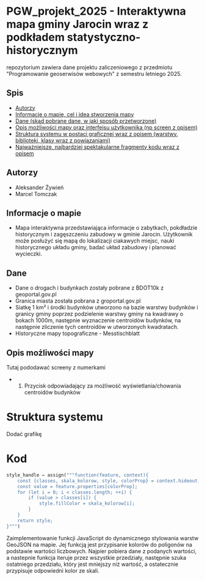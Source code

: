 # PGW_projekt_2025 - Interaktywna mapa gminy Jarocin wraz z podkładem statystyczno-historycznym
repozytorium zawiera dane projektu zaliczeniowego z przedmiotu "Programowanie geoserwisów webowych" z semestru letniego 2025.

## Spis
* [Autorzy](#autorzy)
* [Informacje o mapie, cel i idea stworzenia mapy](#informacje-o-mapie)
* [Dane (skąd pobrane dane, w jaki sposób przetworzone)](#dane)
* [Opis możliwości mapy oraz interfejsu użytkownika (np screen z opisem)](#opis-możliwości-mapy)
* [Struktura systemu w postaci graficznej wraz z opisem (warstwy, biblioteki, klasy wraz z powiązaniami)](#struktura-systemu)
* [Najważniejsze, najbardziej spektakularne fragmenty kodu wraz z opisem](#kod)

## Autorzy
- Aleksander Żywień
- Marcel Tomczak

## Informacje o mapie
- Mapa interaktywna przedstawiająca informacje o zabytkach, pokdładzie historycznym i zagęszczeniu zabudowy w gminie Jarocin. Użytkownik może posłużyć się mapą do lokalizacji ciakawych miejsc, nauki historycznego układu gminy, badać układ zabudowy i planować wycieczki.

## Dane
- Dane o drogach i budynkach zostały pobrane z BDOT10k z geoportal.gov.pl
- Granica miasta została pobrana z groportal.gov.pl
- Siatkę 1 km² i środki budynków utworzono na bazie warstwy budynków i granicy gminy poprzez podzielenie warstwy gminy na kwadrawy o bokach 1000m, następnie wyznaczenie centroidów budynków, na następnie zliczenie tych centroidów w utworzonych kwadratach.
- Historyczne mapy topograficzne - Messtischblatt

## Opis możliwości mapy
Tutaj pododawać screeny z numerkami
- 1. Przycisk odpowiadający za możliwość wyświetlania/chowania centroidów budynków

# Struktura systemu
Dodać grafikę

# Kod
```python
style_handle = assign("""function(feature, context){
    const {classes, skala_kolorow, style, colorProp} = context.hideout;
    const value = feature.properties[colorProp];
    for (let i = 0; i < classes.length; ++i) {
        if (value > classes[i]) {
            style.fillColor = skala_kolorow[i];
        }
    }
    return style;
}""")
```
Zaimplementowanie funkcji JavaScript do dynamicznego stylowania warstw GeoJSON na mapie. Jej funkcją jest przypisanie kolorów do poligonów na podstawie wartości liczbowych. Najpier pobiera dane z podanych wartości, a nastepnie funkcja iteruje przez wszystkie przedziały, następnie szuka ostatniego przedziału, który jest mniejszy niż wartość, a ostatecznie przypisuje odpowiedni kolor ze skali.



